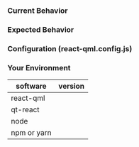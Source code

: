 <!---
BEFORE YOU SUBMIT please search open/closed issues since someone might have asked the same thing before!
-->

### Current Behavior
<!--- If describing a bug, tell us what happens instead of the expected behavior -->
<!--- If suggesting a change/improvement, explain the difference from current behavior -->

### Expected Behavior
<!--- If you're describing a bug, tell us what should happen -->
<!--- If you're suggesting a change/improvement, tell us how it should work -->

### Configuration (react-qml.config.js)
<!--- If describing a bug, tell us what your Haul configuration looks like -->

### Your Environment
<!--- Include as many relevant details about the environment you experienced the bug in -->

| software         | version
| ---------------- | -------
| react-qml        |  
| qt-react         |  
| node             |
| npm or yarn      |
